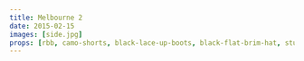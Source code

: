 ```yaml
---
title: Melbourne 2
date: 2015-02-15
images: [side.jpg]
props: [rbb, camo-shorts, black-lace-up-boots, black-flat-brim-hat, studded-black-choker, studded-armband, aviators, diamond-bedazzled-kanye-glasses, rockstar-gold-necklace, $-gold-necklace, pink-hello-kitty-chair, staff, cell-phone, freddie-mustache]
---
```

